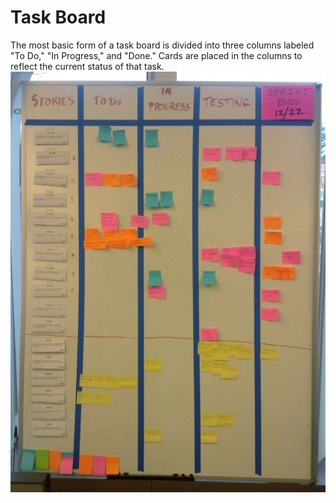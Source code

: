 # Task Board


The most basic form of a task board is divided into three columns
labeled "To Do," "In Progress," and "Done." Cards are placed in the
columns to reflect the current status of that task.\
![](./images/15009042.png?width=353)

